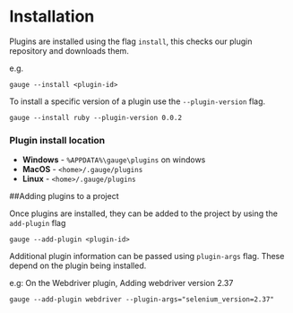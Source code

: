 # Installation

Plugins are installed using the flag `install`, this checks our plugin repository and downloads them.

e.g.
```
gauge --install <plugin-id>
```

To install a specific version of a plugin use the `--plugin-version` flag.
````
gauge --install ruby --plugin-version 0.0.2
````

### Plugin install location
* **Windows** - `%APPDATA%\gauge\plugins` on windows
* **MacOS**   - `<home>/.gauge/plugins`
* **Linux**   - `<home>/.gauge/plugins`


##Adding plugins to a project

Once plugins are installed, they can be added to the project by
using the `add-plugin` flag

```
gauge --add-plugin <plugin-id>
```
Additional plugin information can be passed using `plugin-args` flag.
These depend on the plugin being installed.

e.g: On the Webdriver plugin, Adding webdriver version 2.37

```
gauge --add-plugin webdriver --plugin-args="selenium_version=2.37"
```

